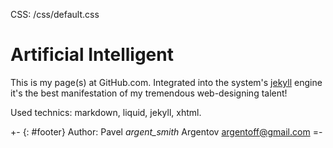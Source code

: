 CSS: /css/default.css

Artificial Intelligent
======================

This is my page(s) at GitHub.com. Integrated into the system's 
[jekyll](http://github.com/mojombo/jekyll) engine it's the best 
manifestation of my tremendous web-designing talent!

Used technics: markdown, liquid, jekyll, xhtml.

+- {: #footer}
Author: Pavel _argent_smith_ Argentov <argentoff@gmail.com>
=-
